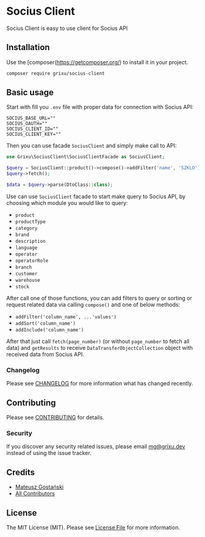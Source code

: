 # Socius Client

Socius Client is easy to use client for Socius API

## Installation

Use the [composer(https://getcomposer.org/) to install it in your project.

```bash
composer require grixu/socius-client
```

## Basic usage

Start with fill you `.env` file with proper data for connection with Socius API:

```dotenv
SOCIUS_BASE_URL=""
SOCIUS_OAUTH=""
SOCIUS_CLIENT_ID=""
SOCIUS_CLIENT_KEY=""
```

Then you can use facade `SociusClient` and simply make call to API:

```php
use Grixu\SociusClient\SociusClientFacade as SociusClient;

$query = SociusClient::product()->compose()->addFilter('name', 'SZKLO');
$query->fetch();

$data = $query->parse(DtoClass::class);
```

Use can use `SociusClient` facade to start make query to Socius API, by choosing which module you would like to query:

- `product`
- `productType`
- `category`
- `brand`
- `description`
- `language`
- `operator`
- `operatorRole`
- `branch`
- `customer`
- `warehouse`
- `stock`

After call one of those functions, you can add filters to query or sorting or request related data via
calling `compose()` and one of below methods:

- `addFilter('column_name', ...'values')`
- `addSort('column_name')`
- `addInclude('column_name')`

After that just call `fetch(page_number)` (or without `page_number` to fetch all data) and `getResults`
to receive `DataTransferObjectCollection` object with received data from Socius API.

### Changelog

Please see [CHANGELOG](CHANGELOG.md) for more information what has changed recently.

## Contributing

Please see [CONTRIBUTING](CONTRIBUTING.md) for details.

### Security

If you discover any security related issues, please email mg@grixu.dev instead of using the issue tracker.

## Credits

- [Mateusz Gostański](https://github.com/grixu)
- [All Contributors](../../contributors)

## License

The MIT License (MIT). Please see [License File](LICENSE.md) for more information.
